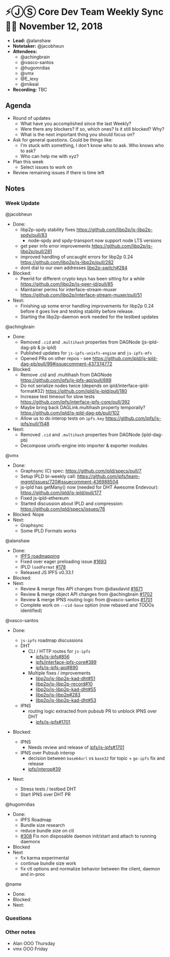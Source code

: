 # ⚡️ⒿⓈ Core Dev Team Weekly Sync 🙌🏽 November 12, 2018

- **Lead:** @alanshaw
- **Notetaker:** @jacobheun
- **Attendees:**
  - @achingbrain
  - @vasco-santos
  - @hugomrdias
  - @vmx
  - @E_lexy
  - @mikeal
- **Recording:** TBC

## Agenda

- Round of updates
  - What have you accomplished since the last Weekly?
  - Were there any blockers? If so, which ones? Is it still blocked? Why?
  - What is the next important thing you should focus on?
- Ask for general questions. Could be things like:
  - I'm stuck with something, I don't know who to ask. Who knows who to ask?
  - Who can help me with xyz?
- Plan this week
  - Select issues to work on
- Review remaining issues if there is time left

## Notes

### Week Update


@jacobheun
- Done:
  - libp2p-spdy stability fixes https://github.com/libp2p/js-libp2p-spdy/pull/83
    - node-spdy and spdy-transport now support node LTS versions
  - get peer info error improvements https://github.com/libp2p/js-libp2p/pull/281 
  - improved handling of uncaught errors for libp2p 0.24 https://github.com/libp2p/js-libp2p/pull/282
  - dont dial to our own addresses [libp2p-switch#284](https://github.com/libp2p/js-libp2p-switch/pull/284)
- Blocked:
  - PeerId for different crypto keys has been sitting for a while https://github.com/libp2p/js-peer-id/pull/85
  - Maintainer perms for interface-stream-muxer https://github.com/libp2p/interface-stream-muxer/pull/51
- Next:
  - Finishing up some error handling improvements for libp2p 0.24 before it goes live and testing stability before release.
  - Starting the libp2p-daemon work needed for the testbed updates

@achingbrain
- Done:
  - Removed `.cid` and `.multihash` properties from DAGNode (js-ipld-dag-pb & js-ipld)
  - Published updates for `js-ipfs-unixfs-engine` and `js-ipfs-mfs`
  - Opened PRs on other repos - see https://github.com/ipld/js-ipld-dag-pb/pull/99#issuecomment-437374772
- Blocked:
  - Remove .cid and .multihash from DAGNode https://github.com/ipfs/js-ipfs-api/pull/889
  - Do not serialize nodes twice (depends on ipld/interface-ipld-format#32) https://github.com/ipld/js-ipld/pull/180
  - Increase test timeout for slow tests https://github.com/ipfs/interface-ipfs-core/pull/392
  - Maybe bring back DAGLink.multihash property temporaily? https://github.com/ipld/js-ipld-dag-pb/pull/102
  - Allow us to do interop tests on `ipfs.key` https://github.com/ipfs/js-ipfs/pull/1548
- Next:
  - Removed `.cid` and `.multihash` properties from DAGNode (ipld-dag-pb)
  - Decompose unixfs-engine into importer & exporter modules

@vmx
- Done:
  - Graphsync (C) spec: https://github.com/ipld/specs/pull/7
  - Setup IPLD bi-weekly call: https://github.com/ipfs/team-mgmt/issues/720#issuecomment-436988504
  - js-ipld has getMany() now (needed for DHT Awesome Endevour): https://github.com/ipld/js-ipld/pull/177
  - Fixed js-ipld-ethereum
  - Started discussion about IPLD and compression: https://github.com/ipld/specs/issues/76
- Blocked: Nope
- Next:
  - Graphsync
  - Some IPLD Formats works

@alanshaw
- Done:
    - [IPFS roadmapping](https://docs.google.com/document/d/1APWUM9_r2eB4EGyG0Mepys22xa4ubPUstXEQMq-226M)
    - Fixed over eager preloading issue [#1693](https://github.com/ipfs/js-ipfs/pull/1693)
    - IPLD `loadFormat` [#178](https://github.com/ipld/js-ipld/pull/178)
    - Released JS IPFS v0.33.1
- Blocked:
- Next:
    - Review & merge files API changes from @diasdavid [#1671](https://github.com/ipfs/js-ipfs/pull/1671)
    - Review & merge object API changes from @achingbrain [#1702](https://github.com/ipfs/js-ipfs/pull/1702)
    - Review & merge IPNS routing logic from @vasco-santos [#1701](https://github.com/ipfs/js-ipfs/pull/1701)
    - Complete work on `--cid-base` option (now rebased and TODOs identified)
    
@vasco-santos
- Done:
  - `js-ipfs` roadmap discussions
  - DHT
    - CLI / HTTP routes for `js-ipfs`
      - [ipfs/js-ipfs#856](https://github.com/ipfs/js-ipfs/pull/856)
      - [ipfs/interface-ipfs-core#389](https://github.com/ipfs/interface-ipfs-core/pull/389)
      - [ipfs/js-ipfs-api#890](https://github.com/ipfs/js-ipfs-api/pull/890)
    - Multiple fixes / improvements
      - [libp2p/js-libp2p-kad-dht#51](https://github.com/libp2p/js-libp2p-kad-dht/pull/51)
      - [libp2p/js-libp2p-record#10](https://github.com/libp2p/js-libp2p-record/pull/10)
      - [libp2p/js-libp2p-kad-dht#55](https://github.com/libp2p/js-libp2p-kad-dht/pull/55)
      - [libp2p/js-libp2p#283](https://github.com/libp2p/js-libp2p/pull/283)
      - [libp2p/js-libp2p-kad-dht#53](https://github.com/libp2p/js-libp2p-kad-dht/pull/53)
  - IPNS
    - routing logic extracted from pubsub PR to unblock IPNS over DHT
      - [ipfs/js-ipfs#1701](https://github.com/ipfs/js-ipfs/pull/1701)

- Blocked:
  - IPNS
    - Needs review and release of [ipfs/js-ipfs#1701](https://github.com/ipfs/js-ipfs/pull/1701)
  - IPNS over Pubsub interop
    -  decision between `base64url` vs `base32` for topic + `go-ipfs` fix and release
    -  [ipfs/interop#39](https://github.com/ipfs/interop/pull/39)

- Next:
  - Stress tests / testbed DHT
  - Start IPNS over DHT PR

@hugomrdias
- Done:
    - IPFS Roadmap
    - Bundle size research
    - reduce bundle size on ctl
    - [#308](https://github.com/ipfs/js-ipfsd-ctl/pull/308) Fix non disposable daemon init/start and attach to running daemons
- Blocked
- Next
    - fix karma experimental
    - continue bundle size work
    - fix ctl options and normalize behavior between the client, daemon and in-proc


@name
- Done:
- Blocked:
- Next:

### Questions

### Other notes

- Alan OOO Thursday
- vmx OOO Friday

<!-- After each call, the notetaker submits a PR to ipfs/pm to store the notes on the meeting-notes folder -->
